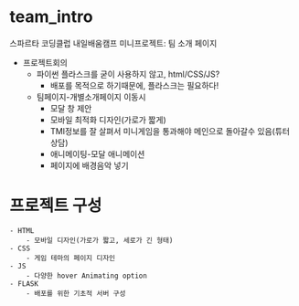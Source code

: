# team_intro
스파르타 코딩클럽 내일배움캠프 미니프로젝트: 팀 소개 페이지

- 프로젝트회의
    - 파이썬 플라스크를 굳이 사용하지 않고, html/CSS/JS?
        - 배포를 목적으로 하기때문에, 플라스크는 필요하다!
    - 팀페이지-개별소개페이지 이동시
        - 모달 창 제안
        - 모바일 최적화 디자인(가로가 짧게)
        - TMI정보를 잘 살펴서 미니게임을 통과해야 메인으로 돌아갈수 있음(튜터 상담)
        - 애니메이팅-모달 애니메이션
        - 페이지에 배경음악 넣기
        
# 프로젝트 구성
    - HTML
        - 모바일 디자인(가로가 짧고, 세로가 긴 형태)
    - CSS
        - 게임 테마의 페이지 디자인
    - JS
        - 다양한 hover Animating option
    - FLASK
        - 배포를 위한 기초적 서버 구성
